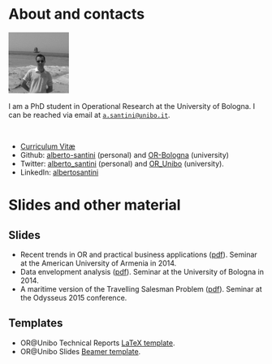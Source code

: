 # About and contacts

<div class="pic">
    <img src="images/profile.jpg" alt="That's me!" height="120px"/>
</div>

I am a PhD student in Operational Research at the University of Bologna. I can be reached via email at [`a.santini@unibo.it`](mailto:a.santini@unibo.it).

<br/>

* [Curriculum Vitæ](http://santini.in/files/cv.pdf)
* Github: [alberto-santini](https://github.com/alberto-santini/) (personal) and [OR-Bologna](https://github.com/OR-Bologna) (university)
* Twitter: [alberto\_santini](https://twitter.com/alberto_santini) (personal) and [OR\_Unibo](https://twitter.com/OR_Unibo) (university).
* LinkedIn: [albertosantini](https://it.linkedin.com/in/albertosantini)

# Slides and other material

## Slides

* Recent trends in OR and practical business applications ([pdf](http://santini.in/files/slides/aua-slides.pdf)). Seminar at the American University of Armenia in 2014.
* Data envelopment analysis ([pdf](http://santini.in/files/slides/dea-slides.pdf)). Seminar at the University of Bologna in 2014.
* A maritime version of the Travelling Salesman Problem ([pdf](http://santini.in/files/slides/odysseus15-slides.pdf)). Seminar at the Odysseus 2015 conference.

## Templates

* OR@Unibo Technical Reports [LaTeX template](https://github.com/OR-Bologna/tech-report-template).
* OR@Unibo Slides [Beamer template](https://github.com/OR-Bologna/beamer-template).